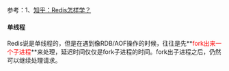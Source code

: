 参考：1、[知乎：Redis怎样学？](https://www.zhihu.com/question/61315701)

#### 单线程

Redis说是单线程的，但是在遇到像RDB/AOF操作的时候，往往是先**<font color="red">fork出来一个子进程</font>**来处理，延迟时间仅仅是fork子进程的时间。fork出子进程之后，仍然可以继续处理请求。